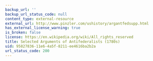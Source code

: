 ```yaml
---
backup_url: ''
backup_url_status_code: null
content_type: external-resource
external_url: http://www.pinzler.com/ushistory/argantfedsupp.html
has_external_license_warning: true
is_broken: false
license: https://en.wikipedia.org/wiki/All_rights_reserved
title: Selected Arguments of Antifederalists (1780s)
uid: 95827836-11e6-4a5f-8211-ee4616ba2b2a
url_status_code: 200
---
```

